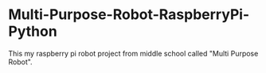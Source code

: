 # Multi-Purpose-Robot-RaspberryPi-Python
This my raspberry pi robot project from middle school called "Multi Purpose Robot".
